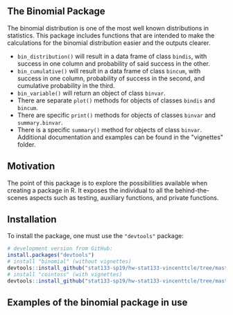 
The Binomial Package
--------------------

The binomial distribution is one of the most well known distributions in statistics. This package includes functions that are intended to make the calculations for the binomial distribution easier and the outputs clearer.

-   `bin_distribution()` will result in a data frame of class `bindis`, with success in one column and probability of said success in the other.
-   `bin_cumulative()` will result in a data frame of class `bincum`, with success in one column, probability of success in the second, and cumulative probability in the third.
-   `bin_variable()` will return an object of class `binvar`.
-   There are separate `plot()` methods for objects of classes `bindis` and `bincum`.
-   There are specific `print()` methods for objects of classes `binvar` and `summary.binvar`.
-   There is a specific `summary()` method for objects of class `binvar`. Additional documentation and examples can be found in the "vignettes" folder.

Motivation
----------

The point of this package is to explore the possibilities available when creating a package in R. It exposes the individual to all the behind-the-scenes aspects such as testing, auxiliary functions, and private functions.

Installation
------------

To install the package, one must use the `"devtools"` package:

``` r
# development version from GitHub:
install.packages("devtools") 
# install "binomial" (without vignettes)
devtools::install_github("stat133-sp19/hw-stat133-vincenttcle/tree/master/workout03/binomial")
# install "cointoss" (with vignettes)
devtools::install_github("stat133-sp19/hw-stat133-vincenttcle/tree/master/workout03/binomial", build_vignettes = TRUE)
```

Examples of the binomial package in use
---------------------------------------
